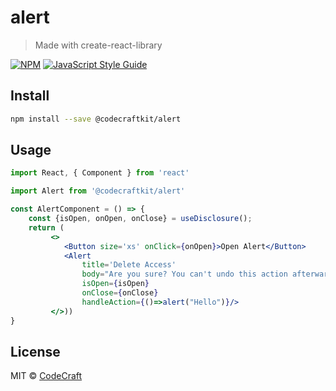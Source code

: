 # alert

> Made with create-react-library

[![NPM](https://img.shields.io/npm/v/@codecraftkit/alert.svg)](https://www.npmjs.com/package/@codecraftkit/alert) [![JavaScript Style Guide](https://img.shields.io/badge/code_style-standard-brightgreen.svg)](https://standardjs.com)

## Install

```bash
npm install --save @codecraftkit/alert
```

## Usage

```jsx
import React, { Component } from 'react'

import Alert from '@codecraftkit/alert'

const AlertComponent = () => {
    const {isOpen, onOpen, onClose} = useDisclosure();
    return (
         <>
            <Button size='xs' onClick={onOpen}>Open Alert</Button>
            <Alert
                title='Delete Access'
                body="Are you sure? You can't undo this action afterwards."
                isOpen={isOpen}
                onClose={onClose}
                handleAction={()=>alert("Hello")}/>
         </>))
}
```

## License

MIT © [CodeCraft](https://github.com/CodeCraft)

